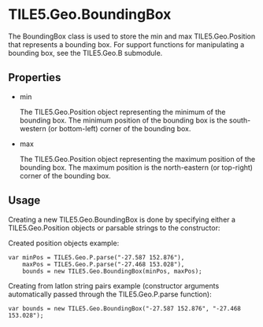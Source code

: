 TILE5.Geo.BoundingBox
=====================

The BoundingBox class is used to store the min and max TILE5.Geo.Position that represents a bounding box.  For support functions for manipulating a bounding box, see the TILE5.Geo.B submodule.

Properties
----------

- min

	The TILE5.Geo.Position object representing the minimum of the bounding box.  The minimum position of the bounding box is the south-western (or bottom-left) corner of the bounding box.
	
- max

	The TILE5.Geo.Position object representing the maximum position of the bounding box.  The maximum position is the north-eastern (or top-right) corner of the bounding box.
	
Usage
-----

Creating a new TILE5.Geo.BoundingBox is done by specifying either a TILE5.Geo.Position objects or parsable strings to the constructor:

Created position objects example:

	var minPos = TILE5.Geo.P.parse("-27.587 152.876"),
		maxPos = TILE5.Geo.P.parse("-27.468 153.028"),
		bounds = new TILE5.Geo.BoundingBox(minPos, maxPos);
		
Creating from latlon string pairs example (constructor arguments automatically passed through the TILE5.Geo.P.parse function):

	var bounds = new TILE5.Geo.BoundingBox("-27.587 152.876", "-27.468 153.028");